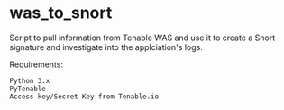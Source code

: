 # was_to_snort
Script to pull information from Tenable WAS and use it to create a Snort signature and investigate into the applciation's logs.

Requirements:

    Python 3.x
    PyTenable
    Access key/Secret Key from Tenable.io

